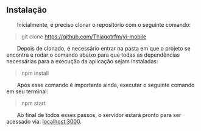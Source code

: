 ## Instalação

  Inicialmente, é preciso clonar o repositório com o seguinte comando:

> git clone https://github.com/Thiagotrfm/yi-mobile

  Depois de clonado, é necessário entrar na pasta em que o projeto se encontra e rodar o comando abaixo para que todas as dependências necessárias para a execução da aplicação sejam instaladas:

> npm install

  Após esse comando é importante ainda, executar o seguinte comando em seu terminal:

> npm start

  Ao final de todos esses passos, o servidor estará pronto para ser acessado via: [localhost:3000](http://localhost:3000/).
